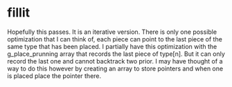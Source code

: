 # fillit

Hopefully this passes. It is an iterative version. There is only one possible optimization that I can think of,
each piece can point to the last piece of the same type that has been placed. I partially have this optimization with the
g_place_prunning array that records the last piece of type[n]. But it can only record the last one and cannot backtrack
two prior. I may have thought of a way to do this however by creating an array to store pointers and when one is placed
place the pointer there.
